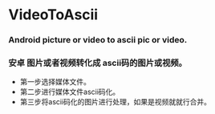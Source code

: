 # VideoToAscii
### Android picture or video to ascii pic or video.
### 安卓 图片或者视频转化成 ascii码的图片或视频。

- 第一步选择媒体文件。
- 第二步进行媒体文件ascii码化。
- 第三步将ascii码化的图片进行处理，如果是视频就就行合并。
